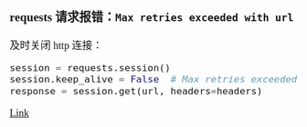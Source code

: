 <font size=4 face='楷体'>  

### requests 请求报错：`Max retries exceeded with url`  

及时关闭 http 连接：

```python
session = requests.session()
session.keep_alive = False  # Max retries exceeded with url 错误，及时关闭http连接
response = session.get(url, headers=headers)
```


[Link](https://www.cnblogs.com/dailycode/p/9582213.html)